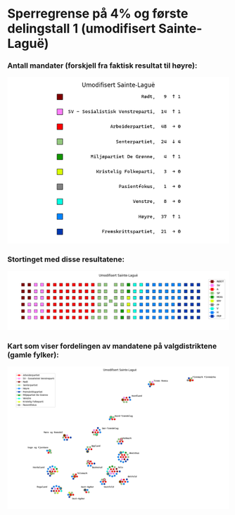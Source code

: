 # Sperregrense på 4% og første delingstall 1 (umodifisert Sainte-Laguë)

### Antall mandater (forskjell fra faktisk resultat til høyre):
![Faktiske resultater](seter.png)
### Stortinget med disse resultatene:  
![Faktiske resultater, tinget](tinget.png)
### Kart som viser fordelingen av mandatene på valgdistriktene (gamle fylker):  
![Faktiske resultater, kart](kart.png)